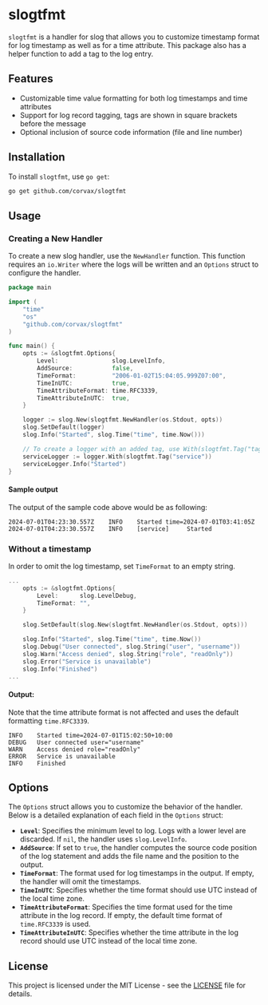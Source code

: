 # slogtfmt

`slogtfmt` is a handler for slog that allows you to customize timestamp format for log timestamp as well as for a time attribute. This package also has a helper function to add a tag to the log entry.

## Features

- Customizable time value formatting for both log timestamps and time attributes
- Support for log record tagging, tags are shown in square brackets before the message
- Optional inclusion of source code information (file and line number)

## Installation

To install `slogtfmt`, use `go get`:

```bash
go get github.com/corvax/slogtfmt
```
## Usage

### Creating a New Handler

To create a new slog handler, use the `NewHandler` function. This function requires an `io.Writer` where the logs will be written and an `Options` struct to configure the handler.

```go
package main

import (
	"time"
	"os"
	"github.com/corvax/slogtfmt"
)

func main() {
	opts := &slogtfmt.Options{
		Level:               slog.LevelInfo,
		AddSource:           false,
		TimeFormat:          "2006-01-02T15:04:05.999Z07:00",
		TimeInUTC:           true,
		TimeAttributeFormat: time.RFC3339,
		TimeAttributeInUTC:  true,
	}

	logger := slog.New(slogtfmt.NewHandler(os.Stdout, opts))
	slog.SetDefault(logger)
	slog.Info("Started", slog.Time("time", time.Now()))

	// To create a logger with an added tag, use With(slogtfmt.Tag("tag_name")
	serviceLogger := logger.With(slogtfmt.Tag("service"))
	serviceLogger.Info("Started")
}
```

#### Sample output

The output of the sample code above would be as following:

```text
2024-07-01T04:23:30.557Z    INFO    Started time=2024-07-01T03:41:05Z
2024-07-01T04:23:30.557Z    INFO    [service]     Started
```

### Without a timestamp

In order to omit the log timestamp, set `TimeFormat` to an empty string.

```go
...
	opts := &slogtfmt.Options{
		Level:      slog.LevelDebug,
		TimeFormat: "",
	}

	slog.SetDefault(slog.New(slogtfmt.NewHandler(os.Stdout, opts)))

	slog.Info("Started", slog.Time("time", time.Now())
	slog.Debug("User connected", slog.String("user", "username"))
	slog.Warn("Access denied", slog.String("role", "readOnly"))
 	slog.Error("Service is unavailable")
 	slog.Info("Finished")
...
```

#### Output:

Note that the time attribute format is not affected and uses the default formatting `time.RFC3339`.


```
INFO	Started time=2024-07-01T15:02:50+10:00
DEBUG	User connected user="username"
WARN	Access denied role="readOnly"
ERROR	Service is unavailable
INFO	Finished
```

## Options

The `Options` struct allows you to customize the behavior of the handler. Below is a detailed explanation of each field in the `Options` struct:

* **`Level`**: Specifies the minimum level to log. Logs with a lower level are discarded. If `nil`, the handler uses `slog.LevelInfo`.
* **`AddSource`**: If set to `true`, the handler computes the source code position of the log statement and adds the file name and the position to the output.
* **`TimeFormat`**: The format used for log timestamps in the output. If empty, the handler will omit the timestamps.
* **`TimeInUTC`**: Specifies whether the time format should use UTC instead of the local time zone.
* **`TimeAttributeFormat`**: Specifies the time format used for the time attribute in the log record. If empty, the default time format of `time.RFC3339` is used.
* **`TimeAttributeInUTC`**: Specifies whether the time attribute in the log record should use UTC instead of the local time zone.

## License

This project is licensed under the MIT License - see the [LICENSE](LICENSE) file for details.
